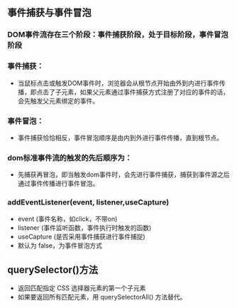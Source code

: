 ## 事件捕获与事件冒泡
### DOM事件流存在三个阶段：事件捕获阶段，处于目标阶段，事件冒泡阶段
### 事件捕获：
- 当鼠标点击或触发DOM事件时，浏览器会从根节点开始由外到内进行事件传播，即点击了子元素，如果父元素通过事件捕获方式注册了对应的事件的话，会先触发父元素绑定的事件。
### 事件冒泡：
- 事件捕获恰恰相反，事件冒泡顺序是由内到外进行事件传播，直到根节点。
### dom标准事件流的触发的先后顺序为：
- 先捕获再冒泡，即当触发dom事件时，会先进行事件捕获，捕获到事件源之后通过事件传播进行事件冒泡。
### addEventListener(event, listener,useCapture)
- event (事件名称，如click，不带on)
- listener (事件监听函数，事件执行时触发的函数)
- useCapture (是否采用事件捕获进行事件捕捉)
- 默认为 false，为事件冒泡方式 

## querySelector()方法
- 返回匹配指定 CSS 选择器元素的第一个子元素
- 如果要返回所有匹配元素，用 querySelectorAll() 方法替代。